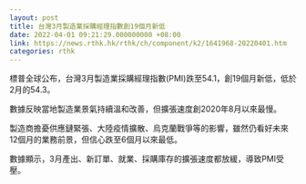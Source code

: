 ```yaml
---
layout: post
title: 台灣3月製造業採購經理指數創19個月新低
date: 2022-04-01 09:21:29.000000000 +08:00
link: https://news.rthk.hk/rthk/ch/component/k2/1641968-20220401.htm
categories: rthk
---
```


標普全球公布，台灣3月製造業採購經理指數(PMI)跌至54.1，創19個月新低，低於2月的54.3。

數據反映當地製造業景氣持續溫和改善，但擴張速度創2020年8月以來最慢。

製造商擔憂供應鏈緊張、大陸疫情擴散、烏克蘭戰爭等的影響，雖然仍看好未來12個月的業務前景，但信心跌至6個月以來最低。

數據顯示，3月產出、新訂單、就業、採購庫存的擴張速度都放緩，導致PMI受壓。
